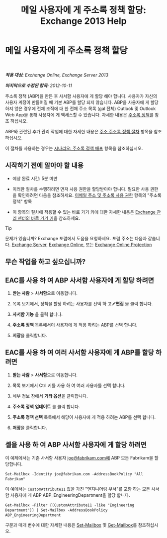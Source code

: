 ﻿---
title: '메일 사용자에 게 주소록 정책 할당: Exchange 2013 Help'
TOCTitle: 메일 사용자에 게 주소록 정책 할당
ms:assetid: bdfe6575-24c0-47d0-9cfb-ece910db248b
ms:mtpsurl: https://technet.microsoft.com/ko-kr/library/Hh529942(v=EXCHG.150)
ms:contentKeyID: 50484032
ms.date: 05/22/2018
mtps_version: v=EXCHG.150
ms.translationtype: MT
---

# 메일 사용자에 게 주소록 정책 할당

 

_**적용 대상:** Exchange Online, Exchange Server 2013_

_**마지막으로 수정된 항목:** 2012-10-11_

주소록 정책 (ABP)을 만든 후 사서함 사용자에 게 할당 해야 합니다. 사용자가 자신의 사용자 계정이 만들어질 때 기본 ABP를 할당 되지 않습니다. ABP을 사용자에 게 할당 하지 않은 경우에 전체 조직에 대 한 전체 주소 목록 (gal 전체) Outlook 및 Outlook Web App을 통해 사용자에 게 액세스할 수 있습니다. 자세한 내용은 [주소록 정책](address-book-policies-exchange-2013-help.md)를 참조 하십시오.

ABP와 관련된 추가 관리 작업에 대한 자세한 내용은 [주소 주소록 정책 절차](address-book-policy-procedures-exchange-2013-help.md) 항목을 참조하십시오.

이 절차를 사용하는 경우는 [시나리오: 주소록 정책 배포](scenario-deploying-address-book-policies-exchange-2013-help.md) 항목을 참조하십시오.

## 시작하기 전에 알아야 할 내용

  - 예상 완료 시간: 5분 미만

  - 이러한 절차를 수행하려면 먼저 사용 권한을 할당받아야 합니다. 필요한 사용 권한을 확인하려면 다음을 참조하세요. [이메일 주소 및 주소록 사용 권한](email-address-and-address-book-permissions-exchange-2013-help.md) 항목의 "주소록 정책" 항목

  - 이 항목의 절차에 적용할 수 있는 바로 가기 키에 대한 자세한 내용은 [Exchange 관리 센터의 바로 가기 키](keyboard-shortcuts-in-the-exchange-admin-center-exchange-online-protection-help.md)을 참조하세요.


> [!TIP]
> 문제가 있습니까? Exchange 포럼에서 도움을 요청하세요. 포럼 주소는 다음과 같습니다. <A href="https://go.microsoft.com/fwlink/p/?linkid=60612">Exchange Server</A>, <A href="https://go.microsoft.com/fwlink/p/?linkid=267542">Exchange Online</A>, 또는 <A href="https://go.microsoft.com/fwlink/p/?linkid=285351">Exchange Online Protection</A>



## 무슨 작업을 하고 싶으십니까?

## EAC를 사용 하 여 ABP 사서함 사용자에 게 할당 하려면

1.  **받는 사람** \> **사서함**으로 이동합니다.

2.  목록 보기에서, 정책을 할당 하려는 사용자를 선택 하 고![편집 아이콘](images/JJ218640.6f53ccb2-1f13-4c02-bea0-30690e6ea71d(EXCHG.150).gif "편집 아이콘")**편집** 을 클릭 합니다.

3.  **사서함 기능** 을 클릭 합니다.

4.  **주소록 정책** 목록에서이 사용자에 게 적용 하려는 ABP를 선택 합니다.

5.  **저장**을 클릭합니다.

## EAC를 사용 하 여 여러 사서함 사용자에 게 ABP를 할당 하려면

1.  **받는 사람** \> **사서함**으로 이동합니다.

2.  목록 보기에서 Ctrl 키를 사용 하 여 여러 사용자를 선택 합니다.

3.  세부 정보 창에서 **기타 옵션**을 클릭합니다.

4.  **주소록 정책** **업데이트** 를 클릭 합니다.

5.  **주소록 정책 선택** 목록에서 해당이 사용자에 게 적용 하려는 ABP를 선택 합니다.

6.  **저장**을 클릭합니다.

## 셸을 사용 하 여 ABP 사서함 사용자에 게 할당 하려면

이 예제에서는 기존 사서함 사용자 joe@fabrikam.com에 ABP 모든 Fabrikam을 할당합니다.

    Set-Mailbox -Identity joe@fabrikam.com -AddressBookPolicy "All Fabrikam"

이 예에서는 `CustomAttribute11` 값을 가진 "엔지니어링 부서"를 포함 하는 모든 사서함 사용자에 게 ABP ABP\_EngineeringDepartment을 할당 합니다.

    Get-Mailbox -Filter {(CustomAttribute11 -like "Engineering Department")} | Set-Mailbox -AddressBookPolicy ABP_EngineeringDepartment

구문과 매개 변수에 대한 자세한 내용은 [Set-Mailbox](https://technet.microsoft.com/ko-kr/library/bb123981\(v=exchg.150\)) 및 [Get-Mailbox](https://technet.microsoft.com/ko-kr/library/bb123685\(v=exchg.150\))를 참조하십시오.

